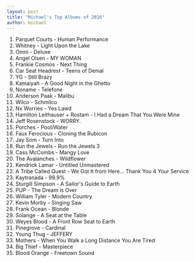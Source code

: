 ```yaml
---
layout: post
title: "Michael's Top Albums of 2016"
author: michael
---
```


1. Parquet Courts - Human Performance
2. Whitney - Light Upon the Lake
3. Omni - Deluxe
4. Angel Olsen - MY WOMAN
5. Frankie Cosmos - Next Thing
6. Car Seat Headrest - Teens of Denial
7. YG - Still Brazy
8. Kamaiyah - A Good Night in the Ghetto
9. Noname - Telefone
10. Anderson Paak - Malibu
11. Wilco - Schmilco
12. Nx Worries - Yes Lawd
13. Hamilton Leithauser + Rostam - I Had a Dream That You Were Mine
14. Jeff Rosenstock - WORRY.
15. Porches - Pool/Water
16. Faux Ferocious - Cloning the Rubicon
17. Jay Som - Turn Into
18. Run the Jewels - Run the Jewels 3
19. Cass McCombs - Mangy Love
20. The Avalanches - Wildflower
21. Kendrick Lamar - Untitled Unmastered
22. A Tribe Called Quest - We Got It from Here... Thank You 4 Your Service
23. Kaytranada - 99.9%
24. Sturgill Simpson - A Sailor's Guide to Earth
25. PUP - The Dream is Over
26. William Tyler - Modern Country
27. Kevin Morby - Singing Saw
28. Frank Ocean - Blonde
29. Solange - A Seat at the Table
30. Weyes Blood - A Front Row Seat to Earth
31. Pinegrove - Cardinal
32. Young Thug - JEFFERY
33. Mothers - When You Walk a Long Distance You Are Tired
34. Big Thief - Masterpiece
35. Blood Orange - Freetown Sound
